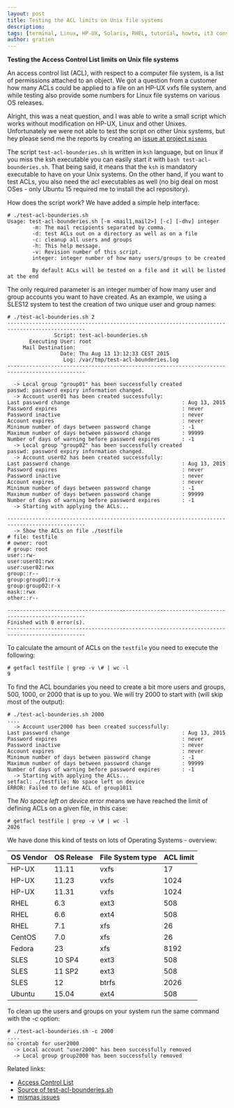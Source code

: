 ```yaml
---
layout: post
title: Testing the ACL limits on Unix file systems
description:
tags: [terminal, Linux, HP-UX, Solaris, RHEL, tutorial, howto, it3 consultants]
author: gratien
---
```


<strong>Testing the Access Control List limits on Unix file systems</strong>

An access control list (ACL), with respect to a computer file system, is a list of permissions attached to an object.
We got a question from a customer how many ACLs could be applied to a file on an HP-UX vxfs file system, and while testing also provide some numbers for Linux file systems on various OS releases.

Alright, this was a neat question, and I was able to write a small script which works without modification on HP-UX, Linux and other Unixes.
Unfortunately we were not able to test the script on other Unix systems, but hey please send me the reports by creating an [issue at project `mismas`](https://github.com/gdha/mismas/issues)

The script `test-acl-bounderies.sh` is written in `ksh` language, but on linux if you miss the ksh executable you can easily start it with `bash test-acl-bounderies.sh`. 
That being said, it means that the `ksh` is mandatory executable to have on your Unix systems.
On the other hand, if you want to test ACLs, you also need the acl executables as well (no big deal on most OSes - only Ubuntu 15 required me to install the acl repository).

How does the script work? We have added a simple help interface:

    # ./test-acl-bounderies.sh
    Usage: test-acl-bounderies.sh [-m <mail1,mail2>] [-c] [-dhv] integer
            -m: The mail recipients separated by comma.
            -d: test ACLs out on a directory as well as on a file
            -c: cleanup all users and groups
            -h: This help message.
            -v: Revision number of this script.
            integer: integer number of how many users/groups to be created
            
            By default ACLs will be tested on a file and it will be listed at the end
    

The only required parameter is an integer number of how many user and group accounts you want to have created. As an example, we using a SLES12 system to test the creation of two unique user and group names:

    # ./test-acl-bounderies.sh 2
    -----------------------------------------------------------------------------------------------
                   Script: test-acl-bounderies.sh
           Executing User: root
         Mail Destination:
                     Date: Thu Aug 13 13:12:33 CEST 2015
                      Log: /var/tmp/test-acl-bounderies.log
    -----------------------------------------------------------------------------------------------
    
      -> Local group "group01" has been successfully created
    passwd: password expiry information changed.
      -> Account user01 has been created successfully:
    Last password change                                    : Aug 13, 2015
    Password expires                                        : never
    Password inactive                                       : never
    Account expires                                         : never
    Minimum number of days between password change          : -1
    Maximum number of days between password change          : 99999
    Number of days of warning before password expires       : -1
      -> Local group "group02" has been successfully created
    passwd: password expiry information changed.
      -> Account user02 has been created successfully:
    Last password change                                    : Aug 13, 2015
    Password expires                                        : never
    Password inactive                                       : never
    Account expires                                         : never
    Minimum number of days between password change          : -1
    Maximum number of days between password change          : 99999
    Number of days of warning before password expires       : -1
      -> Starting with applying the ACLs...
    
    -----------------------------------------------------------------------------------------------
      -> Show the ACLs on file ./testfile
    # file: testfile
    # owner: root
    # group: root
    user::rw-
    user:user01:rwx
    user:user02:rwx
    group::r--
    group:group01:r-x
    group:group02:r-x
    mask::rwx
    other::r--
    
    -----------------------------------------------------------------------------------------------
    Finished with 0 error(s).
    -----------------------------------------------------------------------------------------------
    
To calculate the amount of ACLs on the `testfile` you need to execute the following:

    # getfacl testfile | grep -v \# | wc -l
    9
    
To find the ACL boundaries you need to create a bit more users and groups, 500, 1000, or 2000 that is up to you. We will try 2000 to start with (will skip most of the output):

    # ./test-acl-bounderies.sh 2000
    ....
      -> Account user2000 has been created successfully:
    Last password change                                    : Aug 13, 2015
    Password expires                                        : never
    Password inactive                                       : never
    Account expires                                         : never
    Minimum number of days between password change          : -1
    Maximum number of days between password change          : 99999
    Number of days of warning before password expires       : -1
      -> Starting with applying the ACLs...
    setfacl: ./testfile: No space left on device
    ERROR: Failed to define ACL of group1011
    
The *No space left on device* error means we have reached the limit of defining ACLs on a given file, in this case:

    # getfacl testfile | grep -v \# | wc -l
    2026
    
We have done this kind of tests on lots of Operating Systems - overview:

| OS Vendor      | OS Release    | File System type   | ACL limit
|----------------|---------------|--------------------|----------
| HP-UX          | 11.11         | vxfs               | 17
| HP-UX          | 11.23         | vxfs               | 1024
| HP-UX          | 11.31         | vxfs               | 1024
| RHEL           | 6.3           | ext3               | 508
| RHEL           | 6.6           | ext4               | 508
| RHEL           | 7.1           | xfs                | 26
| CentOS         | 7.0           | xfs                | 26
| Fedora         | 23            | xfs                | 8192
| SLES           | 10 SP4        | ext3               | 508
| SLES           | 11 SP2        | ext3               | 508
| SLES           | 12            | btrfs              | 2026
| Ubuntu         | 15.04         | ext4               | 508




To clean up the users and groups on your system run the same command with the *-c* option:

    # ./test-acl-bounderies.sh -c 2000
    ....
    no crontab for user2000
      -> Local account "user2000" has been successfully removed
      -> Local group group2000 has been successfully removed
    


Related links:

* [Access Control List](https://en.wikipedia.org/wiki/Access_control_list)
* [Source of test-acl-bounderies.sh](https://github.com/gdha/mismas/blob/master/test-acl-bounderies.sh)
* [mismas issues](https://github.com/gdha/mismas/issues)

